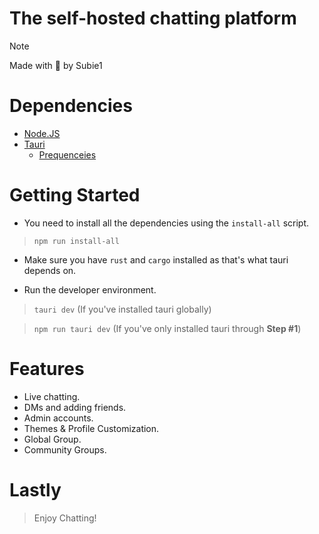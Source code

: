 # The self-hosted chatting platform

> [!NOTE]
> Made with 💖 by Subie1

# Dependencies
- [Node.JS](https://nodejs.org/)
- [Tauri](https://tauri.app/)
  - [Prequenceies](https://tauri.app/v1/guides/getting-started/prerequisites)

# Getting Started
- You need to install all the dependencies using the `install-all` script.
> `npm run install-all`

- Make sure you have `rust` and `cargo` installed as that's what tauri depends on.

- Run the developer environment.

> `tauri dev` (If you've installed tauri globally)

> `npm run tauri dev` (If you've only installed tauri through **Step #1**)

# Features
- Live chatting.
- DMs and adding friends.
- Admin accounts.
- Themes & Profile Customization.
- Global Group.
- Community Groups.

# Lastly
> Enjoy Chatting!